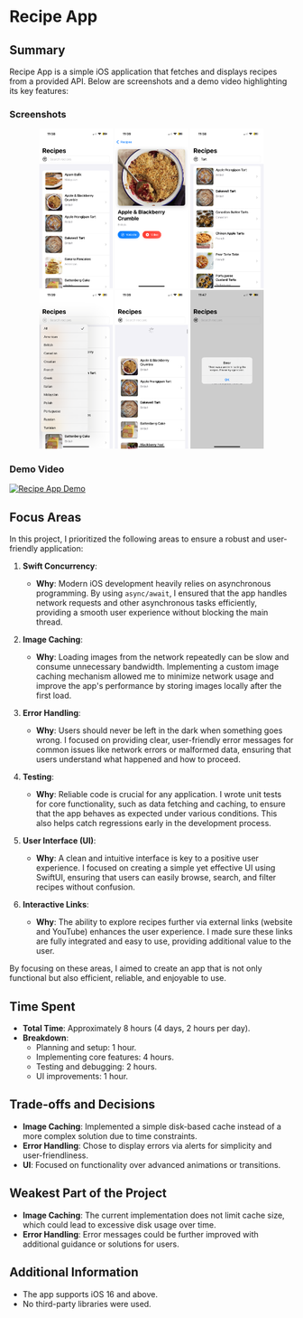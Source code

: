 # Recipe App

## Summary
Recipe App is a simple iOS application that fetches and displays recipes from a provided API. Below are screenshots and a demo video highlighting its key features:

### Screenshots
<div align="center">
  <img src="Media/main.PNG" width="130" alt="Main Screen">
  <img src="Media/detail.PNG" width="130" alt="Recipe Detail">
  <img src="Media/searchBar.PNG" width="130" alt="Search Bar">
  <img src="Media/filter.PNG" width="130" alt="Filter">
  <img src="Media/refresh.PNG" width="130" alt="Refresh">
  <img src="Media/error.PNG" width="130" alt="Error Alert">
</div>

### Demo Video
[![Recipe App Demo](https://img.youtube.com/vi/q_r9YaC3a2Y/0.jpg)](https://youtube.com/shorts/q_r9YaC3a2Y?feature=share)

## Focus Areas
In this project, I prioritized the following areas to ensure a robust and user-friendly application:

1. **Swift Concurrency**:
   - **Why**: Modern iOS development heavily relies on asynchronous programming. By using `async/await`, I ensured that the app handles network requests and other asynchronous tasks efficiently, providing a smooth user experience without blocking the main thread.

2. **Image Caching**:
   - **Why**: Loading images from the network repeatedly can be slow and consume unnecessary bandwidth. Implementing a custom image caching mechanism allowed me to minimize network usage and improve the app's performance by storing images locally after the first load.

3. **Error Handling**:
   - **Why**: Users should never be left in the dark when something goes wrong. I focused on providing clear, user-friendly error messages for common issues like network errors or malformed data, ensuring that users understand what happened and how to proceed.

4. **Testing**:
   - **Why**: Reliable code is crucial for any application. I wrote unit tests for core functionality, such as data fetching and caching, to ensure that the app behaves as expected under various conditions. This also helps catch regressions early in the development process.

5. **User Interface (UI)**:
   - **Why**: A clean and intuitive interface is key to a positive user experience. I focused on creating a simple yet effective UI using SwiftUI, ensuring that users can easily browse, search, and filter recipes without confusion.

6. **Interactive Links**:
   - **Why**: The ability to explore recipes further via external links (website and YouTube) enhances the user experience. I made sure these links are fully integrated and easy to use, providing additional value to the user.

By focusing on these areas, I aimed to create an app that is not only functional but also efficient, reliable, and enjoyable to use.

## Time Spent
- **Total Time**: Approximately 8 hours (4 days, 2 hours per day).
- **Breakdown**:
  - Planning and setup: 1 hour.
  - Implementing core features: 4 hours.
  - Testing and debugging: 2 hours.
  - UI improvements: 1 hour.

## Trade-offs and Decisions
- **Image Caching**: Implemented a simple disk-based cache instead of a more complex solution due to time constraints.
- **Error Handling**: Chose to display errors via alerts for simplicity and user-friendliness.
- **UI**: Focused on functionality over advanced animations or transitions.

## Weakest Part of the Project
- **Image Caching**: The current implementation does not limit cache size, which could lead to excessive disk usage over time.
- **Error Handling**: Error messages could be further improved with additional guidance or solutions for users.

## Additional Information
- The app supports iOS 16 and above.
- No third-party libraries were used.
